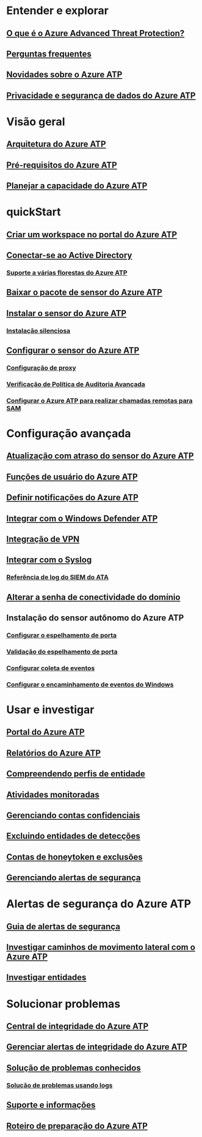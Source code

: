 # Entender e explorar
## [O que é o Azure Advanced Threat Protection?](what-is-atp.md)
## [Perguntas frequentes](atp-technical-faq.md)
## [Novidades sobre o Azure ATP](atp-whats-new.md)
## [Privacidade e segurança de dados do Azure ATP](atp-privacy-compliance.md)
# Visão geral
## [Arquitetura do Azure ATP](atp-architecture.md)
## [Pré-requisitos do Azure ATP](atp-prerequisites.md)
## [Planejar a capacidade do Azure ATP](atp-capacity-planning.md)
# quickStart
## [Criar um workspace no portal do Azure ATP](install-atp-step1.md)
## [Conectar-se ao Active Directory](install-atp-step2.md)
### [Suporte a várias florestas do Azure ATP](atp-multi-forest.md)
## [Baixar o pacote de sensor do Azure ATP](install-atp-step3.md)
## [Instalar o sensor do Azure ATP](install-atp-step4.md)
### [Instalação silenciosa](ATP-silent-installation.md)
## [Configurar o sensor do Azure ATP](install-atp-step5.md)
### [Configuração de proxy](configure-proxy.md)
### [Verificação de Política de Auditoria Avançada](atp-advanced-audit-policy.md)
### [Configurar o Azure ATP para realizar chamadas remotas para SAM](install-atp-step8-samr.md)
# Configuração avançada
## [Atualização com atraso do sensor do Azure ATP](sensor-update.md)
## [Funções de usuário do Azure ATP](atp-role-groups.md)
## [Definir notificações do Azure ATP](notifications.md)
## [Integrar com o Windows Defender ATP](integrate-wd-atp.md)
## [Integração de VPN](install-atp-step6-vpn.md)
## [Integrar com o Syslog](setting-syslog.md)
### [Referência de log do SIEM do ATA](cef-format-sa.md)
## [Alterar a senha de conectividade do domínio](modifying-atp-config-dcpassword.md)
## Instalação do sensor autônomo do Azure ATP
### [Configurar o espelhamento de porta](configure-port-mirroring.md)
### [Validação do espelhamento de porta](validate-port-mirroring.md)
### [Configurar coleta de eventos](configure-event-collection.md)
### [Configurar o encaminhamento de eventos do Windows](configure-event-forwarding.md)
# Usar e investigar
## [Portal do Azure ATP](workspace-portal.md)
## [Relatórios do Azure ATP](reports.md)
## [Compreendendo perfis de entidade](entity-profiles.md)
## [Atividades monitoradas](monitored-activities.md)
## [Gerenciando contas confidenciais](sensitive-accounts.md)
## [Excluindo entidades de detecções](excluding-entities-from-detections.md)
## [Contas de honeytoken e exclusões](install-atp-step7.md)
## [Gerenciando alertas de segurança](working-with-suspicious-activities.md)
# Alertas de segurança do Azure ATP
## [Guia de alertas de segurança](suspicious-activity-guide.md)
## [Investigar caminhos de movimento lateral com o Azure ATP](use-case-lateral-movement-path.md)
## [Investigar entidades](investigate-entity.md)
# Solucionar problemas
## [Central de integridade do Azure ATP](atp-health-center.md)
## [Gerenciar alertas de integridade do Azure ATP](monitoring-alerts.md)
## [Solução de problemas conhecidos](troubleshooting-atp-known-issues.md)
### [Solução de problemas usando logs](troubleshooting-atp-using-logs.md)
## [Suporte e informações](atp-support.md)
## [Roteiro de preparação do Azure ATP](atp-resources.md)
